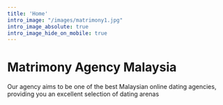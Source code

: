 ```yaml
---
title: 'Home'
intro_image: "/images/matrimony1.jpg"
intro_image_absolute: true
intro_image_hide_on_mobile: true
---
```


# Matrimony Agency Malaysia
Our agency aims to be one of the best Malaysian online dating agencies, providing you an excellent selection of dating arenas
